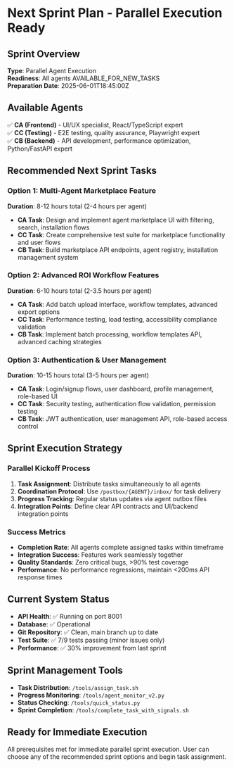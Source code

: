 # Next Sprint Plan - Parallel Execution Ready

## Sprint Overview
**Type**: Parallel Agent Execution  
**Readiness**: All agents AVAILABLE_FOR_NEW_TASKS  
**Preparation Date**: 2025-06-01T18:45:00Z  

## Available Agents
✅ **CA (Frontend)** - UI/UX specialist, React/TypeScript expert  
✅ **CC (Testing)** - E2E testing, quality assurance, Playwright expert  
✅ **CB (Backend)** - API development, performance optimization, Python/FastAPI expert  

## Recommended Next Sprint Tasks

### Option 1: Multi-Agent Marketplace Feature
**Duration**: 8-12 hours total (2-4 hours per agent)

- **CA Task**: Design and implement agent marketplace UI with filtering, search, installation flows
- **CC Task**: Create comprehensive test suite for marketplace functionality and user flows
- **CB Task**: Build marketplace API endpoints, agent registry, installation management system

### Option 2: Advanced ROI Workflow Features
**Duration**: 6-10 hours total (2-3.5 hours per agent)

- **CA Task**: Add batch upload interface, workflow templates, advanced export options
- **CC Task**: Performance testing, load testing, accessibility compliance validation
- **CB Task**: Implement batch processing, workflow templates API, advanced caching strategies

### Option 3: Authentication & User Management
**Duration**: 10-15 hours total (3-5 hours per agent)

- **CA Task**: Login/signup flows, user dashboard, profile management, role-based UI
- **CC Task**: Security testing, authentication flow validation, permission testing
- **CB Task**: JWT authentication, user management API, role-based access control

## Sprint Execution Strategy

### Parallel Kickoff Process
1. **Task Assignment**: Distribute tasks simultaneously to all agents
2. **Coordination Protocol**: Use `/postbox/{AGENT}/inbox/` for task delivery
3. **Progress Tracking**: Regular status updates via agent outbox files
4. **Integration Points**: Define clear API contracts and UI/backend integration points

### Success Metrics
- **Completion Rate**: All agents complete assigned tasks within timeframe
- **Integration Success**: Features work seamlessly together
- **Quality Standards**: Zero critical bugs, >90% test coverage
- **Performance**: No performance regressions, maintain <200ms API response times

## Current System Status
- **API Health**: ✅ Running on port 8001
- **Database**: ✅ Operational
- **Git Repository**: ✅ Clean, main branch up to date
- **Test Suite**: ✅ 7/9 tests passing (minor issues only)
- **Performance**: ✅ 30% improvement from last sprint

## Sprint Management Tools
- **Task Distribution**: `/tools/assign_task.sh`
- **Progress Monitoring**: `/tools/agent_monitor_v2.py`
- **Status Checking**: `/tools/quick_status.py`
- **Sprint Completion**: `/tools/complete_task_with_signals.sh`

## Ready for Immediate Execution
All prerequisites met for immediate parallel sprint execution. User can choose any of the recommended sprint options and begin task assignment.